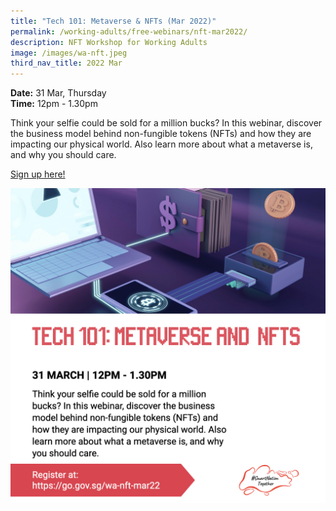 ```yaml
---
title: "Tech 101: Metaverse & NFTs (Mar 2022)"
permalink: /working-adults/free-webinars/nft-mar2022/
description: NFT Workshop for Working Adults
image: /images/wa-nft.jpeg
third_nav_title: 2022 Mar
---
```

**Date:** 31 Mar, Thursday
<br> **Time:** 12pm - 1.30pm

Think your selfie could be sold for a million bucks? In this webinar, discover the business model behind non-fungible tokens (NFTs) and how they are impacting our physical world. Also learn more about what a metaverse is, and why you should care.

[Sign up here! ](https://go.gov.sg/wa-nft-mar22)

![NFT Workshop for Working Adults](/images/wa-nft.jpeg)